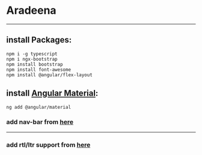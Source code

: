 # Aradeena
---
## install Packages:
```
npm i -g typescript
npm i ngx-bootstrap 
npm install bootstrap
npm install font-awesome 
npm install @angular/flex-layout

```
## install  [Angular Material](https://material.angular.io/guide/getting-started):
```
ng add @angular/material
```
### add nav-bar from [here](https://stackblitz.com/edit/responsive-menu-angular-material-flex-layout?file=src%2Fapp%2Fapp.module.ts)
---
### add rtl/ltr support from [here](https://medium.com/quick-code/rtl-support-in-angular-b7de22946972)
